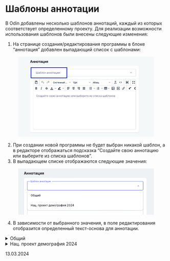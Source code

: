 # Шаблоны аннотации

В Odin добавлены несколько шаблонов аннотаций, каждый из которых соответствует определенному проекту. Для реализации возможности использования шаблонов были внесены следующие изменения:

1. На странице создания/редактирования программы в блоке “аннотация” добавлен выпадающий список с шаблонами:

<figure><img src="../../.gitbook/assets/image (83).png" alt=""><figcaption></figcaption></figure>

2. При создании новой программы не будет выбран никакой шаблон, а в редакторе отображаться подсказка “Создайте свою аннотацию или выберите из списка шаблонов”.
3. В выпадающем списке отображаются следующие значения:

<figure><img src="../../.gitbook/assets/image (84).png" alt=""><figcaption></figcaption></figure>

4. В зависимости от выбранного значения, в поле редактирования отобразится определенный текст-основа для аннотации.

<details>

<summary>Общий</summary>

![](<../../.gitbook/assets/image (924).png>)

</details>

<details>

<summary>Нац. проект демография 2024</summary>

![](<../../.gitbook/assets/image (86).png>)

</details>

13.03.2024
